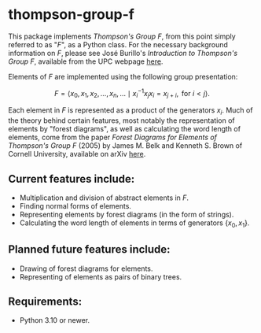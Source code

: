 # thompson-group-f

This package implements _Thompson's Group $F$_, from this point simply referred to as "$F$", as a Python class. For the necessary background information on $F$, please see José Burillo's _Introduction to Thompson's Group $F$_, available from the UPC webpage [here](https://web.mat.upc.edu/pep.burillo/book_en.php).

Elements of $F$ are implemented using the following group presentation:

$$F = \left\langle x_0, x_1, x_2, \ldots, x_n, \ldots \mid x_i^{-1}x_jx_i = x_{j+i}, \text{ for } i < j \right\rangle.$$

Each element in $F$ is represented as a product of the generators $x_i$. Much of the theory behind certain features, most notably the representation of elements by "forest diagrams", as well as calculating the word length of elements, come from the paper _Forest Diagrams for Elements of Thompson's Group $F$_ (2005) by James M. Belk and Kenneth S. Brown of Cornell University, available on arXiv [here](https://arxiv.org/abs/math/0305412). 

## Current features include:
- Multiplication and division of abstract elements in $F$.
- Finding normal forms of elements.
- Representing elements by forest diagrams (in the form of strings).
- Calculating the word length of elements in terms of generators $\{x_0,x_1\}$.

## Planned future features include:
- Drawing of forest diagrams for elements.
- Representing of elements as pairs of binary trees.

## Requirements:
- Python 3.10 or newer.
